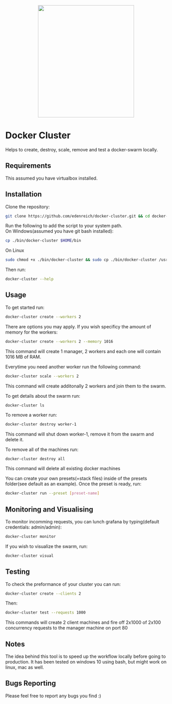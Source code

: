 <p align="center"><img src="https://s17.postimg.cc/kwyw37sxb/0_Hl-1_BN46_JLi_Th8_UM.png" width="300" height="350"></p>

# Docker Cluster

Helps to create, destroy, scale, remove and test a docker-swarm locally.

## Requirements

This assumed you have virtualbox installed.

## Installation

Clone the repository:
```sh
git clone https://github.com/edenreich/docker-cluster.git && cd docker-cluster
```

Run the following to add the script to your system path.\
On Windows(assumed you have git bash installed):
```sh
cp ./bin/docker-cluster $HOME/bin
```
On Linux
```sh
sudo chmod +x ./bin/docker-cluster && sudo cp ./bin/docker-cluster /usr/local/bin
```

Then run:
```sh
docker-cluster --help
```

## Usage

To get started run:
```sh
docker-cluster create --workers 2
```

There are options you may apply. 
If you wish specificy the amount of memory for the workers:
```sh
docker-cluster create --workers 2 --memory 1016
```
This command will create 1 manager, 2 workers and each one will contain 1016 MB of RAM.

Everytime you need another worker run the following command:
```sh
docker-cluster scale --workers 2
```
This command will create additonally 2 workers and join them to the swarm.

To get details about the swarm run:
```sh
docker-cluster ls
```

To remove a worker run:
```sh
docker-cluster destroy worker-1
```
This command will shut down worker-1, remove it from the swarm and delete it.

To remove all of the machines run:
```
docker-cluster destroy all
```
This command will delete all existing docker machines

You can create your own presets(=stack files) inside of the presets folder(see default as an example).
Once the preset is ready, run:
```sh
docker-cluster run --preset [preset-name]
```

## Monitoring and Visualising
To monitor incomming requests, you can lunch grafana by typing(default credentials: admin/admin):
```sh
docker-cluster monitor
```

If you wish to visualize the swarm, run:
```sh
docker-cluster visual
```


## Testing
To check the preformance of your cluster you can run:
```sh
docker-cluster create --clients 2
```
Then:
```sh
docker-cluster test --requests 1000
```
This commands will create 2 client machines and fire off 2x1000 of 2x100 concurrency requests to the manager machine on port 80 

## Notes

The idea behind this tool is to speed up the workflow locally before going to production.
It has been tested on windows 10 using bash, but might work on linux, mac as well.

## Bugs Reporting

Please feel free to report any bugs you find :)
